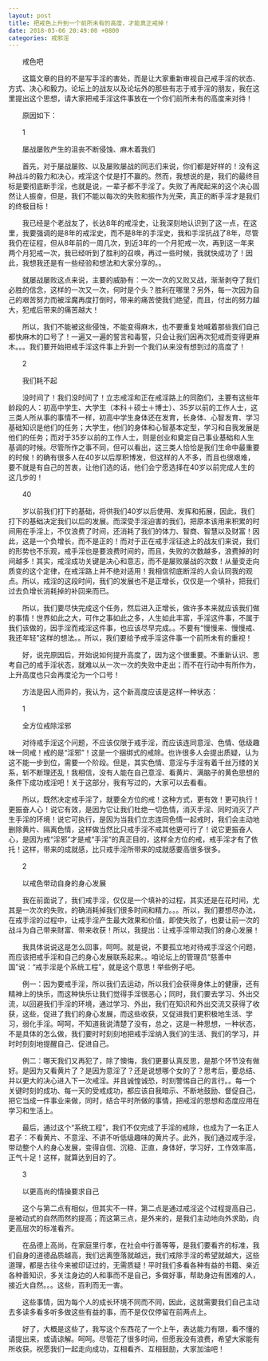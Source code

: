 ```yaml
---
layout: post
title: 把戒色上升到一个前所未有的高度，才能真正戒掉！
date: 2018-03-06 20:49:00 +0800
categories: 戒邪淫
---
```


　　戒色吧
　　这篇文章的目的不是写手淫的害处，而是让大家重新审视自己戒手淫的状态、方式、决心和毅力。论坛上的战友以及论坛外的那些有志于戒手淫的朋友，我在这里提出这个思想，请大家把戒手淫这件事放在一个你们前所未有的高度来对待！
　　原因如下：
　　1
　　屡战屡败产生的沮丧不断侵蚀、麻木着我们
　　首先，对于屡战屡败、以及屡败屡战的同志们来说，你们都是好样的！没有这种战斗的毅力和决心，戒淫这个仗是打不赢的。然而，我想说的是，我们的最终目标是要彻底断手淫，也就是说，一辈子都不手淫了。失败了再爬起来的这个决心固然让人振奋，但是，我们不能以每次的失败和振作为光荣，真正的断手淫才是我们的终极目标！
　　我已经是个老战友了，长达8年的戒淫史，让我深刻地认识到了这一点，在这里，我要强调的是8年的戒淫史，而不是8年的手淫史，我和手淫抗战了8年，尽管我仍在征程，但从8年前的一周几次，到近3年的一个月犯戒一次，再到这一年来两个月犯戒一次，我已经听到了胜利的召唤，再过一些时候，我就快成功了！因此，我想我还是有一些经验和想法和大家分享的。。
　　就屡战屡败这点来说，主要的威胁有：一次一次的又败又战，渐渐剥夺了我们必胜的信念，这样的一次又一次，何时是个头？胜利在哪里？另外，每一次因为自己的艰苦努力而被淫魔再度打倒时，带来的痛苦使我们绝望，而且，付出的努力越大，犯戒后带来的痛苦越大！
　　所以，我们不能被这些侵蚀，不能变得麻木，也不要重复地喊着那些我们自己都快麻木的口号了！一遍又一遍的誓言和毒誓，只会让我们因再次犯戒而变得更麻木。。。我们要开始把戒手淫这件事上升到一个我们从来没有想到过的高度了！
　　2
　　我们耗不起
　　没时间了！我们没时间了！立志戒淫和正在戒淫路上的同胞们，主要有这些年龄段的人：初高中学生、大学生（本科＋硕士＋博士）、35岁以前的工作人士，这三类人所从事的事情不一样，初高中学生身体还在发育，长身体、心智发育、学习基础知识是他们的任务；大学生，他们的身体和心智基本定型，学习和自我发展是他们的任务；而对于35岁以前的工作人士，则是创业和奠定自己事业基础和人生基调的时候。尽管所作之事不同，但可以看出，这三类人恰恰是我们生命中最重要的时候！的确有很多人在40岁以后厚积博发，但这样的人不多，而且也很艰难，要不就是有自己的苦衷，让他们选的话，他们会宁愿选择在40岁以前完成人生的这几步的！
　　40
　　岁以前我们打下的基础，将供我们40岁以后使用、发挥和拓展，因此，我们打下的基础决定我们以后的发展。而深受手淫迫害的我们，把原本该用来积累的时间用在手淫上，不仅浪费了时间，还消耗了我们的体力、智商、智慧以及财富！因此，这是一个负增长，而不是正的！而对于正在戒手淫征途上的战友们来说，我们的形势也不乐观，戒手淫也是要浪费时间的，而且，失败的次数越多，浪费掉的时间越多！其实，戒淫成功关键是决心和意志，而不是屡败屡战的次数！从量变走向质变的这个定律，在戒淫路上并不绝对适用！我相信彻底断淫的人会认同我的观点。所以，戒淫的这段时间，我们的发展也不是正增长，仅仅是一个填补，把我们过去负增长消耗掉的补回来而已。
　　所以，我们要尽快完成这个任务，然后进入正增长，做许多本来就应该我们做的事情！世界如此之大，可作之事如此之多，人生如此丰富，手淫这件事，不属于我们该做的，因手淫而戒淫这件事，也应该尽早完成。。不要有“慢慢来、慢慢戒、我还年轻”这样的想法。。所以，我们要给予戒手淫这件事一个前所未有的重视！
　　好，说完原因后，开始说如何提升高度了，因为这个很重要。不重新认识、思考自己的戒手淫状态，就难以从一次一次的失败中走出；而不在行动中有所作为，上升高度也只会再度沦为一个口号！
　　方法是因人而异的，我认为，这个新高度应该是这样一种状态：
　　1
　　全方位戒除淫邪
　　对待戒手淫这个问题，不应该仅限于戒手淫，而应该连同意淫、色情、低级趣味一同戒！戒的是“淫邪”！这是一个捆绑式的戒除。也许很多人会提出质疑，认为这不能一步到位，需要一个阶段。但是，其实色情、意淫与手淫有着千丝万缕的关系，斩不断理还乱！我相信，没有人能在自己意淫、看黄片、满脑子的黄色思想的条件下成功戒淫吧！关于这部分，我有写过的，大家可以去看看。
　　所以，既然决定戒手淫了，就要全方位的戒！这种方式，更有效！更可执行！更振奋人心！说它有效，是因为它让我们杜绝一切色情，消灭手淫、同时消灭了产生手淫的环境！说它可执行，是因为当我们立志连同色情一起戒时，我们会主动地删除黄片、隔离色情，这样做当然比只戒手淫不戒其他更可行了！说它更振奋人心，是因为戒“淫邪”才是戒“手淫”的真正目的，这样全方位的戒，戒手淫才有了依托！这样，带来的成就感，比只戒手淫所带来的成就感要高很多很多。
　　2
　　以戒色带动自身的身心发展
　　我在前面说了，我们戒手淫，仅仅是一个填补的过程，其实还是在花时间，尤其是一次次的失败，的确消耗掉我们很多时间和精力。。。所以，我们要想尽办法，在戒手淫的过程中，让戒手淫产生最大效果和价值，即使失败了，也要让前一次的战斗为自己带来财富、带来收获！所以，我提出：让戒手淫带动我们的身心发展！
　　我具体说说这是怎么回事，呵呵。就是说，不要孤立地对待戒手淫这个问题，而应该把戒手淫和自己的身心发展联系起来。。咱论坛上的管理员“慈善中国”说：“戒手淫是个系统工程”，就是这个意思！举些例子吧。
　　例一：因为要戒手淫，所以我们去运动，所以我们会获得身体上的健康，还有精神上的快乐，而这种快乐让我们觉得手淫很恶心；同时，我们要去学习、外出交流，以回避我们手淫的环境，通过学习、外出，我们在知识和外出交流又获得了收获，这些，促进了我们的身心发展，而这些收获，又促进我们更积极地生活、学习，弱化手淫。呵呵，不知道我说清楚了没有，总之，这是一种思想，一种状态，不是具体的怎么做，我们要时时刻刻地把戒手淫纳入我们的生活、我们的学习，并时时刻刻地提醒自己、促进自己。
　　例二：哪天我们又再犯了，除了懊悔，我们更要认真反思，是那个环节没有做好。是因为又看黄片了？是因为意淫了？还是说想哪个女的了？思考后，要总结、并以更大的决心进入下一次戒淫。并且诚惶诚恐，时刻警惕自己的言行。。每一个关键时刻的成功、每一天的受戒成功，都应该自我暗示、不断地鼓励、督促自己，把它当成一件事业来做，同时，结合平时所做的事情，把戒淫的思想和态度应用在学习和生活上。
　　最后，通过这个“系统工程”，我们不仅完成了手淫的戒除，也成为了一名正人君子：不看黄片、不意淫、不讲不听低级趣味的黄片子。此外，我们通过戒手淫，带动整个人的身心发展，变得自信、沉稳、正直，身体好，学习好，工作效率高，正气十足！这样，就算达到目的了。
　　3
　　以更高尚的情操要求自己
　　这个与第二点有相似，但其实不一样，第二点是通过戒淫这个过程提高自己，是被动式的自然而然的提高；而这第三点，是外来的，是我们主动地向外求助，向更高层次的标准看齐。
　　在品德上高尚，在家庭里行孝，在社会中行善等等，是我们要看齐的标准，我们自身的道德品质越高，我们远离堕落就越远，我们戒除手淫的希望就越大，这些道理，都是古往今来被印证过的，无需质疑！平时我们多看各种有益的书籍、亲近各种善知识，多关注身边的人和事而不是自己，多做好事，帮助身边有困难的人，接近大自然。。。这些，百利而无一害。
　　这些事情，因为每个人的成长环境不同而不同，因此，这就需要我们自己主动去多读多看多听多做这些有益的事，而不是仅仅停留在前两点上。
　　好了，大概是这些了，我写这个东西花了一个上午，表达能力有限，看不懂的请提出来，或请谅解。呵呵。尽管花了很多时间，但愿我没有浪费，希望大家能有所收获。祝愿我们一起走向成功，互相看齐、互相鼓励，大家加油吧！
